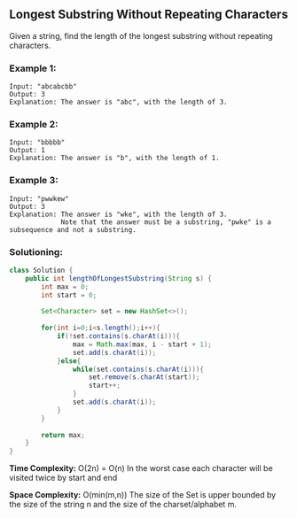 ## Longest Substring Without Repeating Characters

Given a string, find the length of the longest substring without repeating characters.

### Example 1:
```
Input: "abcabcbb"
Output: 3 
Explanation: The answer is "abc", with the length of 3. 
```

### Example 2:
```
Input: "bbbbb"
Output: 1
Explanation: The answer is "b", with the length of 1.
```

### Example 3:
```
Input: "pwwkew"
Output: 3
Explanation: The answer is "wke", with the length of 3. 
             Note that the answer must be a substring, "pwke" is a subsequence and not a substring.
```


 ### Solutioning:

```java
class Solution {
    public int lengthOfLongestSubstring(String s) {
        int max = 0;
        int start = 0;
        
        Set<Character> set = new HashSet<>();
        
        for(int i=0;i<s.length();i++){
            if(!set.contains(s.charAt(i))){
                max = Math.max(max, i - start + 1);
                set.add(s.charAt(i));
            }else{
                while(set.contains(s.charAt(i))){
                    set.remove(s.charAt(start));
                    start++;
                }
                set.add(s.charAt(i));
            }
        }
                        
        return max;
    }
}
```  
**Time Complexity:** O(2n) = O(n) In the worst case each character will be visited twice by start and end   

**Space Complexity:** O(min(m,n))  The size of the Set is upper bounded by the size of the string n and the size of the charset/alphabet m.

